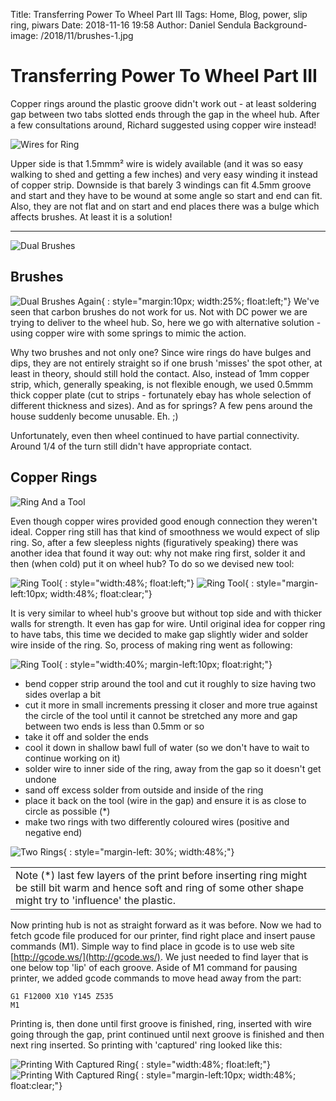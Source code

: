 Title: Transferring Power To Wheel Part III
Tags: Home, Blog, power, slip ring, piwars
Date: 2018-11-16 19:58
Author: Daniel Sendula
Background-image: /2018/11/brushes-1.jpg

# Transferring Power To Wheel Part III

Copper rings around the plastic groove didn't work out - at least soldering gap between two tabs slotted ends through the gap in the wheel hub. After a few consultations around, Richard suggested using copper wire instead!

![Wires for Ring](/2018/11/wire-rings.jpg "Wires for Ring")

Upper side is that 1.5mmm² wire is widely available (and it was so easy walking to shed and getting a few inches) and very easy winding it instead of copper strip. Downside is that barely 3 windings can fit 4.5mm groove and start and they have to be wound at some angle so start and end can fit. Also, they are not flat and on start and end places there was a bulge which affects brushes. At least it is a solution!

---
![Dual Brushes](/2018/11/brushes-2.jpg "Dual Brushes")

<!-- TEASER_END -->

## Brushes

![Dual Brushes Again](/2018/11/brushes-3.jpg "Dual Brushes Again"){ : style="margin:10px; width:25%; float:left;"}
We've seen that carbon brushes do not work for us. Not with DC power we are trying to deliver to the wheel hub. So, here we go with alternative solution - using copper wire with some springs to mimic the action.

Why two brushes and not only one? Since wire rings do have bulges and dips, they are not entirely straight so if one brush 'misses' the spot other, at least in theory, should still hold the contact. Also, instead of 1mm copper strip, which, generally speaking, is not flexible enough, we used 0.5mmm thick copper plate (cut to strips - fortunately ebay has whole selection of different thickness and sizes). And as for springs? A few pens around the house suddenly become unusable. Eh. ;)

Unfortunately, even then wheel continued to have partial connectivity. Around 1/4 of the turn still didn't have appropriate contact.

## Copper Rings

![Ring And a Tool](/2018/11/ring-and-tool.jpg "Ring And a Tool")

Even though copper wires provided good enough connection they weren't ideal. Copper ring still has that kind of smoothness we would expect of slip ring. So, after a few sleepless nights (figuratively speaking) there was another idea that found it way out: why not make ring first, solder it and then (when cold) put it on wheel hub? To do so we devised new tool:

![Ring Tool](/2018/11/ring-tool-1.jpg "Ring Tool"){ : style="width:48%; float:left;"}
![Ring Tool](/2018/11/ring-tool-2.jpg "Ring Tool"){ : style="margin-left:10px; width:48%; float:clear;"}

It is very similar to wheel hub's groove but without top side and with thicker walls for strength. It even has gap for wire. Until original idea for copper ring to have tabs, this time we decided to make gap slightly wider and solder wire inside of the ring. So, process of making ring went as following:

![Ring Tool](/2018/11/soldering-ring.jpg "Ring Tool"){ : style="width:40%; margin-left:10px; float:right;"}

- bend copper strip around the tool and cut it roughly to size having two sides overlap a bit
- cut it more in small increments pressing it closer and more true against the circle of the tool until it cannot be stretched any more and gap between two ends is less than 0.5mm or so
- take it off and solder the ends
- cool it down in shallow bawl full of water (so we don't have to wait to continue working on it)
- solder wire to inner side of the ring, away from the gap so it doesn't get undone
- sand off excess solder from outside and inside of the ring
- place it back on the tool (wire in the gap) and ensure it is as close to circle as possible (*)
- make two rings with two differently coloured wires (positive and negative end)

![Two Rings](/2018/11/two-rings.jpg "Two Rings"){ : style="margin-left: 30%; width:48%;"}

||
|-|
| Note (*) last few layers of the print before inserting ring might be still bit warm and hence soft and ring of some other shape might try to 'influence' the plastic. |

Now printing hub is not as straight forward as it was before. Now we had to fetch gcode file produced for our printer, find right place and insert pause commands (M1). Simple way to find place in gcode is to use web site [http://gcode.ws/](http://gcode.ws/). We just needed to find layer that is one below top 'lip' of each groove. Aside of M1 command for pausing printer, we added gcode commands to move head away from the part:
```
G1 F12000 X10 Y145 Z535
M1
```

Printing is, then done until first groove is finished, ring, inserted with wire going through the gap, print continued until next groove is finished and then next ring inserted. So printing with 'captured' ring looked like this:

![Printing With Captured Ring](/2018/11/two-rings-in-print.jpg "Printing With Captured Ring"){ : style="width:48%; float:left;"}
![Printing With Captured Ring](/2018/11/two-rings-in-print-2.jpg "Printing With Captured Ring"){ : style="margin-left:10px; width:48%; float:clear;"}


